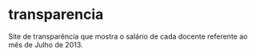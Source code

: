 transparencia
=============

Site de transparência que mostra o salário de cada docente referente ao mês de Julho de 2013.
